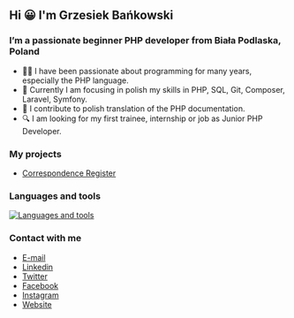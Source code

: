 ## Hi 😀 I'm Grzesiek Bańkowski

### I’m a passionate beginner PHP developer from Biała Podlaska, Poland
- 👨‍💻 I have been passionate about programming for many years, especially the PHP language.
- 🌱 Currently I am focusing in polish my skills in PHP, SQL, Git, Composer, Laravel, Symfony.
- 💜 I contribute to polish translation of the PHP documentation.
- 🔍 I am looking for my first trainee, internship or job as Junior PHP Developer.

### My projects
- [Correspondence Register](https://github.com/grzegorz-bankowski/correspondence-register)

### Languages and tools
[![Languages and tools](https://skillicons.dev/icons?i=php,laravel,symfony,git,mysql,html,css,vscode,phpstorm)](https://skillicons.dev)

### Contact with me
- [E-mail](mailto:grzegorz@bankowski.dev)
- [Linkedin](https://www.linkedin.com/in/grzegorz-bankowski)
- [Twitter](https://twitter.com/g_bankowski)
- [Facebook](https://www.facebook.com/grzegorz.bankowski.fb)
- [Instagram](https://www.instagram.com/grzegorz.bankowski)
- [Website](https://bankowski.dev)
